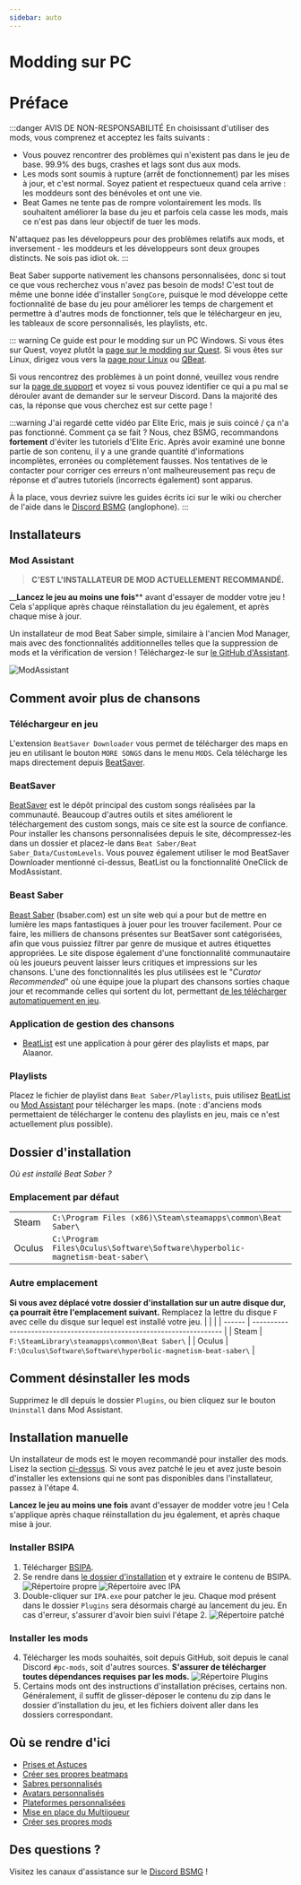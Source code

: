 ```yaml
---
sidebar: auto
---
```


# Modding sur PC
# Préface

:::danger AVIS DE NON-RESPONSABILITÉ En choisissant d'utiliser des mods, vous comprenez et acceptez les faits suivants :
- Vous pouvez rencontrer des problèmes qui n'existent pas dans le jeu de base. 99.9% des bugs, crashes et lags sont dus aux mods.
- Les mods sont soumis à rupture (arrêt de fonctionnement) par les mises à jour, et c'est normal. Soyez patient et respectueux quand cela arrive : les moddeurs sont des bénévoles et ont une vie.
- Beat Games ne tente pas de rompre volontairement les mods. Ils souhaitent améliorer la base du jeu et parfois cela casse les mods, mais ce n'est pas dans leur objectif de tuer les mods.

N'attaquez pas les développeurs pour des problèmes relatifs aux mods, et inversement - les moddeurs et les développeurs sont deux groupes distincts. Ne sois pas idiot ok. :::

Beat Saber supporte nativement les chansons personnalisées, donc si tout ce que vous recherchez vous n'avez pas besoin de mods! C'est tout de même une bonne idée d'installer `SongCore`, puisque le mod développe cette foctionnalité de base du jeu pour améliorer les temps de chargement et permettre à d'autres mods de fonctionner, tels que le téléchargeur en jeu, les tableaux de score personnalisés, les playlists, etc.

::: warning Ce guide est pour le modding sur un PC Windows. Si vous êtes sur Quest, voyez plutôt la [page sur le modding sur Quest](/fr/quest-modding.md). Si vous êtes sur Linux, dirigez vous vers la [page pour Linux](/fr/modding/linux.md) ou [QBeat](https://github.com/geefr/beatsaber-linux-goodies/blob/master/README.md).

Si vous rencontrez des problèmes à un point donné, veuillez vous rendre sur la [page de support](./support) et voyez si vous pouvez identifier ce qui a pu mal se dérouler avant de demander sur le serveur Discord. Dans la majorité des cas, la réponse que vous cherchez est sur cette page !

:::warning J'ai regardé cette vidéo par Elite Eric, mais je suis coincé / ça n'a pas fonctionné. Comment ça se fait ? Nous, chez BSMG, recommandons **fortement** d'éviter les tutoriels d'Elite Eric. Après avoir examiné une bonne partie de son contenu, il y a une grande quantité d'informations incomplètes, erronées ou complètement fausses. Nos tentatives de le contacter pour corriger ces erreurs n'ont malheureusement pas reçu de réponse et d'autres tutoriels (incorrects également) sont apparus.

À la place, vous devriez suivre les guides écrits ici sur le wiki ou chercher de l'aide dans le [Discord BSMG](https://discord.gg/beatsabermods) (anglophone). :::

## Installateurs
### Mod Assistant
> **C'EST L'INSTALLATEUR DE MOD ACTUELLEMENT RECOMMANDÉ.**

__**Lancez le jeu au moins une fois**** avant d'essayer de modder votre jeu ! Cela s'applique après chaque réinstallation du jeu également, et après chaque mise à jour.

Un installateur de mod Beat Saber simple, similaire à l'ancien Mod Manager, mais avec des fonctionnalités additionnelles telles que la suppression de mods et la vérification de version ! Téléchargez-le sur [le GitHub d'Assistant](https://github.com/Assistant/ModAssistant/releases/latest).

![ModAssistant](~@images/beginners-guide/modassistant.png)

## Comment avoir plus de chansons
### Téléchargeur en jeu
L'extension `BeatSaver Downloader` vous permet de télécharger des maps en jeu en utilisant le bouton `MORE SONGS` dans le menu `MODS`. Cela télécharge les maps directement depuis [BeatSaver](https://beatsaver.com).

### BeatSaver
[BeatSaver](https://beatsaver.com) est le dépôt principal des custom songs réalisées par la communauté. Beaucoup d'autres outils et sites améliorent le téléchargement des custom songs, mais ce site est la source de confiance. Pour installer les chansons personnalisées depuis le site, décompressez-les dans un dossier et placez-le dans `Beat Saber/Beat Saber_Data/CustomLevels`.  Vous pouvez également utiliser le mod BeatSaver Downloader mentionné ci-dessus, BeatList ou la fonctionnalité OneClick de ModAssistant.

### Beast Saber
[Beast Saber](https://www.bsaber.com) (bsaber.com) est un site web qui a pour but de mettre en lumière les maps fantastiques à jouer pour les trouver facilement. Pour ce faire, les milliers de chansons présentes sur BeatSaver sont catégorisées, afin que vous puissiez filtrer par genre de musique et autres étiquettes appropriées. Le site dispose également d'une fonctionnalité communautaire où les joueurs peuvent laisser leurs critiques et impressions sur les chansons. L'une des fonctionnalités les plus utilisées est le "*Curator Recommended*" où une équipe joue la plupart des chansons sorties chaque jour et recommande celles qui sortent du lot, permettant [de les télécharger automatiquement en jeu](https://bsaber.com/beatsync/).

### Application de gestion des chansons
* [BeatList](https://github.com/Alaanor/beatlist) est une application à pour gérer des playlists et maps, par Alaanor.

### Playlists
Placez le fichier de playlist dans `Beat Saber/Playlists`, puis utilisez [BeatList](https://github.com/Alaanor/beatlist) ou [Mod Assistant](https://github.com/Assistant/ModAssistant) pour télécharger les maps. (note : d'anciens mods permettaient de télécharger le contenu des playlists en jeu, mais ce n'est actuellement plus possible).

## Dossier d'installation
_Où est installé Beat Saber ?_

### Emplacement par défaut
|        |                                                                                      |
| ------ | ------------------------------------------------------------------------------------ |
| Steam  | `C:\Program Files (x86)\Steam\steamapps\common\Beat Saber\`                  |
| Oculus | `C:\Program Files\Oculus\Software\Software\hyperbolic-magnetism-beat-saber\` |

### Autre emplacement
**Si vous avez déplacé votre dossier d'installation sur un autre disque dur, ça pourrait être l'emplacement suivant.** Remplacez la lettre du disque `F` avec celle du disque sur lequel est installé votre jeu.
|        |                                                                       |
| ------ | --------------------------------------------------------------------- |
| Steam  | `F:\SteamLibrary\steamapps\common\Beat Saber\`                 |
| Oculus | `F:\Oculus\Software\Software\hyperbolic-magnetism-beat-saber\` |

## Comment désinstaller les mods
Supprimez le dll depuis le dossier `Plugins`, ou bien cliquez sur le bouton `Uninstall` dans Mod Assistant.

## Installation manuelle
Un installateur de mods est le moyen recommandé pour installer des mods. Lisez la section [ci-dessus](#installateurs). Si vous avez patché le jeu et avez juste besoin d'installer les extensions qui ne sont pas disponibles dans l'installateur, passez à l'étape 4.

**Lancez le jeu au moins une fois** avant d'essayer de modder votre jeu ! Cela s'applique après chaque réinstallation du jeu également, et après chaque mise à jour.
### Installer BSIPA
1. Télécharger [BSIPA](https://github.com/bsmg/BeatSaber-IPA-Reloaded/releases).
2. Se rendre dans [le dossier d'installation](#dossier-d-installation) et y extraire le contenu de BSIPA. ![Répertoire propre](~@images/beginners-guide/directory-clean.png "Répertoire propre") ![Répertoire avec IPA](~@images/beginners-guide/directory-ipa.png "Répertoire avec IPA")
3. Double-cliquer sur `IPA.exe` pour patcher le jeu. Chaque mod présent dans le dossier `Plugins` sera désormais chargé au lancement du jeu. En cas d'erreur, s'assurer d'avoir bien suivi l'étape 2. ![Répertoire patché](~@images/beginners-guide/directory-patched.png "Répertoire patché")

### Installer les mods
4. Télécharger les mods souhaités, soit depuis GitHub, soit depuis le canal Discord `#pc-mods`, soit d'autres sources. **S'assurer de télécharger toutes dépendances requises par les mods.** ![Répertoire Plugins](~@images/beginners-guide/directory-plugins.png "Répertoire Plugins")
5. Certains mods ont des instructions d'installation précises, certains non. Généralement, il suffit de glisser-déposer le contenu du zip dans le dossier d'installation du jeu, et les fichiers doivent aller dans les dossiers correspondant.


## Où se rendre d'ici
* [Prises et Astuces](./grips-and-tricks.md)
* [Créer ses propres beatmaps](/mapping/)
* [Sabres personnalisés](/models/custom-sabers.md)
* [Avatars personnalisés](/models/custom-avatars.md)
* [Plateformes personnalisées](/models/custom-platforms.md)
* [Mise en place du Multijoueur](https://bs.assistant.moe/Multiplayer/)
* [Créer ses propres mods](/modding/)

## Des questions ?
Visitez les canaux d'assistance sur le [Discord BSMG](https://discord.gg/beatsabermods) !
